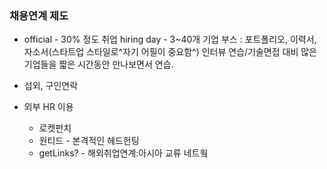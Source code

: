 

### 채용연계 제도
* official - 30% 정도 취업
	hiring day - 3~40개 기업 부스 : 포트폴리오, 이력서, 자소서(스타트업 스타일로^자기 어필이 중요함^)
	인터뷰 연습/기술면접 대비 
	많은 기업들을 짧은 시간동안 만나보면서 연습.
	
* 섭외, 구인연락

* 외부 HR 이용
	* 로켓펀치
	* 원티드 - 본격적인 헤드헌팅
	* getLinks? - 해외취업연계:아시아 교류 네트웤